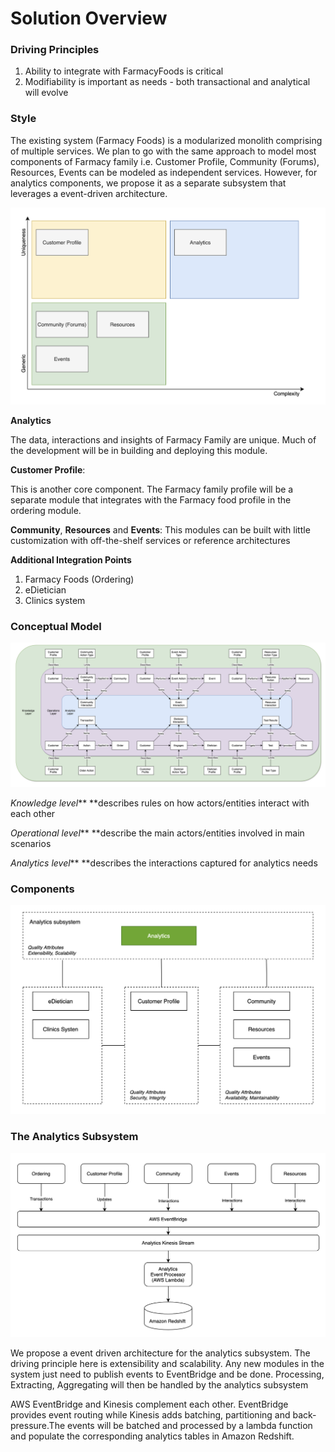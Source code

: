 # Solution Overview

### Driving Principles

1. Ability to integrate with FarmacyFoods is critical
2. Modifiability is important as needs - both transactional and analytical will evolve

### Style

The existing system (Farmacy Foods) is a modularized monolith comprising of multiple services. We plan to go with the same approach to model most components of Farmacy family i.e. Customer Profile, Community (Forums), Resources, Events can be modeled as independent services. However, for analytics components, we propose it as a separate subsystem that leverages a event-driven architecture.

![](assets/20211102_212432_Modules.png)

**Analytics**

The data, interactions and insights of Farmacy Family are unique. Much of the development will be in building and deploying this module.

**Customer Profile**:

This is another core component. The Farmacy family profile will be a separate module that integrates with the Farmacy food profile in the ordering module.

**Community**, **Resources** and **Events**: This modules can be built with little customization with off-the-shelf services or reference architectures

**Additional Integration Points**

1. Farmacy Foods (Ordering)
2. eDietician
3. Clinics system

### Conceptual Model

![](assets/20211102_221606_Conceptual_Model.png)

*Knowledge level*** **describes rules on how actors/entities interact with each other

*Operational level*** **describe the main actors/entities involved in main scenarios

*Analytics level*** **describes the interactions captured for analytics needs

### Components

![](assets/20211102_223941_Components.png)

### The Analytics Subsystem

![](assets/20211102_224220_Analytics_Subsystem.png)

We propose a event driven architecture for the analytics subsystem. The driving principle here is extensibility and scalability. Any new modules in the system just need to publish events to EventBridge and be done. Processing, Extracting, Aggregating will then be handled by the analytics subsystem

AWS EventBridge and Kinesis complement each other. EventBridge provides event routing while Kinesis adds batching, partitioning and back-pressure.The events will be batched and processed by a lambda function and populate the corresponding analytics tables in Amazon Redshift.
